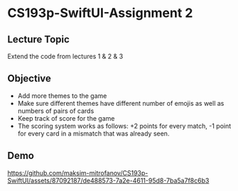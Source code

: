#  CS193p-SwiftUI-Assignment 2

## Lecture Topic
Extend the code from lectures 1 & 2 & 3

## Objective
* Add more themes to the game
* Make sure different themes have different number of emojis as well as numbers of pairs of cards
* Keep track of score for the game
* The scoring system works as follows: +2 points for every match, -1 point for every card in a mismatch that was already seen. 

## Demo
https://github.com/maksim-mitrofanov/CS193p-SwiftUI/assets/87092187/de488573-7a2e-4611-95d8-7ba5a7f8c6b3





